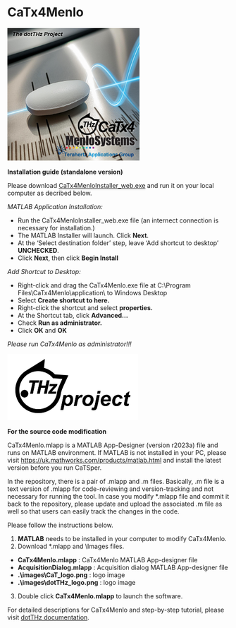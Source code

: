 # CaTx4Menlo

   <img src="/Images/CaTx_Menlo_splash.png" height ="300">

**Installation guide (standalone version)**

Please download [CaTx4MenloInstaller_web.exe](CaTx4MenloInstaller_web.exe) and run it on your local computer as decribed below. 

*MATLAB Application Installation:*
 -	Run the CaTx4MenloInstaller_web.exe file (an internect connection is necessary for installation.)
 -	The MATLAB Installer will launch. Click **Next**.
 -	At the ‘Select destination folder’ step, leave ‘Add shortcut to desktop’ **UNCHECKED**.
 -	Click **Next**, then click **Begin Install**

 *Add Shortcut to Desktop:*
 -	Right-click and drag the CaTx4Menlo.exe file at C:\Program Files\CaTx4Menlo\application\ to Windows Desktop
 -	Select **Create shortcut to here.**
 -	Right-click the shortcut and select **properties.**
 -	At the Shortcut tab, click **Advanced…**
 -	Check **Run as administrator.**
 -	Click **OK** and **OK**

 *Please run CaTx4Menlo as administrator!!!*

 <img src="/Images/dotTHzProject_logo.png" height ="150">

**For the source code modification**

CaTx4Menlo.mlapp is a MATLAB App-Designer (version r2023a) file and runs on MATLAB environment. If MATLAB is not installed in your PC, please visit https://uk.mathworks.com/products/matlab.html and install the latest version before you run CaTSper. 

In the repository, there is a pair of .mlapp and .m files. Basically, .m file is a text version of .mlapp for code-reviewing and version-tracking and not necessary for running the tool. In case you modify *.mlapp file and commit it back to the repository, please update and upload the associated .m file as well so that users can easily track the changes in the code.

Please follow the instructions below.
1. **MATLAB** needs to be installed in your computer to modify CaTx4Menlo.
2. Download *.mlapp and \Images files.
 - **CaTx4Menlo.mlapp** : CaTx4Menlo MATLAB App-designer file
 - **AcquisitionDialog.mlapp** : Acquisition dialog MATLAB App-designer file
 - **.\images\CaT_logo.png** : logo image
 - **.\images\dotTHz_logo.png** : logo image
3. Double click **CaTx4Menlo.mlapp** to launch the software.

For detailed descriptions for CaTx4Menlo and step-by-step tutorial, please visit [dotTHz documentation](https://github.com/dotTHzTAG/Documentation).

